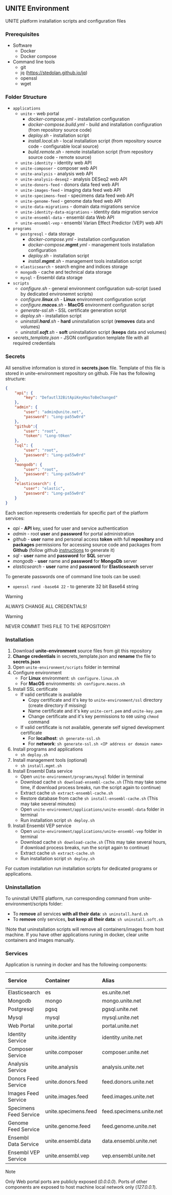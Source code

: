 ## UNITE Environment

UNITE platform installation scripts and configuration files

### Prerequisites
- Software
  - Docker
  - Docker compose
- Command line tools
  - git
  - jq (https://stedolan.github.io/jq)
  - openssl
  - wget
  
### Folder Structure
- `applications`
  - `unite` - web portal
    - _docker-compose.yml_ - installation configuration
    - _docker-compose.build.yml_ - build and installation configuration (from repository source code)
    - _deploy.sh_ - installation script
    - _install.local.sh_ - local installation script (from repository source code - configurable local source)
    - _build.remote.sh_ - remote installation script (from repository source code - remote source)
  - `unite-identity` - identity web API
  - `unite-composer` - composer web API
  - `unite-analysis` - analysis web API
  - `unite-analysis-deseq2` - analysis DESeq2 web API
  - `unite-donors-feed` - donors data feed web API
  - `unite-images-feed` - imaging data feed web API
  - `unite-specimens-feed` - specimens data feed web API
  - `unite-genome-feed` - genome data feed web API
  - `unite-data-migrations` - domain data migrations service
  - `unite-identity-data-migrations` - identity data migration service
  - `unite-ensembl-data` - ensembl data Web API
  - `unite-ensembl-vep` - ensembl Varian Effect Predictor (VEP) web API
- `programs`
  - `postgresql` - data storage
    - _docker-compose.yml_ - installation configuration
    - _docker-compose.**mgmt**.yml_ - management tools installation configuration
    - _deploy.sh_ - installation script
    - _install.**mgmt**.sh_ - management tools installation script
  - `elasticsearch` - search engine and indices storage
  - `mongodb` - cache and technical data storage
  - `mysql` - Ensembl data storage
- `scripts`
  - _configure.sh_ - general environment configuration sub-script (used by dedicated environemnt scripts)
  - _configure.**linux**.sh_ - **Linux** environment configuration script
  - _configure.**macos**.sh_ - **MacOS** environment configuration script
  - _generate-ssl.sh_ - SSL certificate generation script
  - _deploy.sh_ - installation script
  - _uninstall.**hard**.sh_ - **hard** uninstallation script (**removes** data and volumes)
  - _uninstall.**soft**.sh_ - **soft** uninstallation script (**keeps** data and volumes)
- _secrets_template.json_ - JSON configuration template file with all required credentials

### Secrets
All sensitive information is stored in **secrets.json** file. Template of this file is stored in unite-environment repository on github. File has the following structure:
```json
{
    "api": {
        "key": "Defautl32BitApiKeyHasToBeChanged"
    },
    "admin": {
        "user": "admin@unite.net",
        "password": "Long-pa55w0rd"
    },
    "github":{
        "user": "root",
        "token": "Long-t0ken"
    },
    "sql": {
        "user": "root",
        "password": "Long-pa55w0rd"
    },
    "mongodb": {
        "user": "root",
        "password": "Long-pa55w0rd"
    },
    "elasticsearch": {
        "user": "elastic",
        "password": "Long-pa55w0rd"
    }
}
```
Each section represents credentials for specific part of the platform services:
- _api_ - **API** key, used for user and service authentication
- _admin_ - root **user** and **password** for portal administration
- _github_ - **user** name and personal access **token** with full **repository** and **packages** permissions for accessing source code and packages from **Github** (follow github [instructions](https://docs.github.com/en/authentication/keeping-your-account-and-data-secure/creating-a-personal-access-token) to generate it)
- _sql_ - **user** name and **password** for **SQL** server
- _mongodb_ - **user** name and **password** for **MongoDb** server
- _elasticsearch_ - **user** name and **password** for **Elasticsearch** server

To generate passwords one of command line tools can be used:
- `openssl rand -base64 22` - to generate 32 bit Base64 string

> [!WARNING]
> ALWAYS CHANGE ALL CREDENTIALS!

> [!WARNING]
> NEVER COMMIT THIS FILE TO THE REPOSITORY!

### Installation
1. Download **unite-environment** source files from git this repository
1. **Change credentials** in secrets_template.json and **rename** the file to **secrets.json**
1. Open `unite-environment/scripts` folder in terminal
1. Configure environment
   - For **Linux** environment: `sh configure.linux.sh`
   - For **MacOS** environments: `sh configure.macos.sh`
1. Install SSL certificate
   - If valid certificate is available
     - Copy certificate and it's key to `unite-environment/ssl` directory (create directory if missing)
     - Name certificate and it's key `unite-cert.pem` and `unite-key.pem` 
     - Change certificate and it's key permissions to `600` using `chmod` command
   - If valid certificate is not available, generate self signed development certificate
     - For **localhost**: `sh generate-ssl.sh`
     - For **network**: `sh generate-ssl.sh <IP address or domain name>`
2. Install programs and applications
   - `sh deploy.sh`
3. Install management tools (optional)
   - `sh install.mgmt.sh`
4. Install Ensembl Data service
   - Open `unite-environment/programs/mysql` folder in terminal
   - Download cache `sh download-ensembl-cache.sh` (This may take some time, if download process breaks, run the script again to continue)
   - Extract cache `sh extract-ensembl-cache.sh`
   - Restore database from cache `sh install-ensembl-cache.sh` (This may take several minutes)
   - Open `unite-environment/applications/unite-ensembl-data` folder in terminal
   - Run installation script `sh deploy.sh`
5. Install Ensembl VEP service
   - Open `unite-environment/applications/unite-ensembl-vep` folder in terminal
   - Download cache `sh download-cache.sh` (This may take several hours, if download process breaks, run the script again to continue)
   - Extract cache `sh extract-cache.sh`
   - Run installation script `sh deploy.sh`

For custom installation run installation scripts for dedicated programs or applications.

### Uninstallation
To uninstall UNITE platform, run corresponding command from unite-environment/scripts folder:
- To **remove** all services **with all their data**: `sh uninstall.hard.sh`
- To **remove** only services, **but keep all their data**: `sh uninstall.soft.sh`

!Note that uninstallation scripts will remove all containers/images from host machine. If you have other applications runing in docker, clear unite containers and images manually.

### Services
Application is running in docker and has the following components:

|Service|Container|Alias|Container Port|Host Port|
|:------|:--------|:----|:---|:---------|
|Elasticsearch|es|es.unite.net|9200|9200|
|Mongodb|mongo|mongo.unite.net|2701|2701|
|Postgresql|pgsq|pgsql.unite.net|5432|5432|
|Mysql|mysql|mysql.unite.net|3306|3306|
|Web Portal|unite.portal|portal.unite.net|80;443|80;443|
|Identity Service|unite.identity|identity.unite.net|80|5000|
|Composer Service|unite.composer|composer.unite.net|80|5002|
|Analysis Service|unite.analysis|analysis.unite.net|80|5004|
|Donors Feed Service|unite.donors.feed|feed.donors.unite.net|80|5100|
|Images Feed Service|unite.images.feed|feed.images.unite.net|80|5102|
|Specimens Feed Service|unite.specimens.feed|feed.specimens.unite.net|80|5104|
|Genome Feed Service|unite.genome.feed|feed.genome.unite.net|80|5106|
|Ensembl Data Service|unite.ensembl.data|data.ensembl.unite.net|80|5200|
|Ensembl VEP Service|unite.ensembl.vep|vep.ensembl.unite.net|80|5202|

> [!NOTE]
> Only Web portal ports are publicly exposed (*0.0.0.0*). Ports of other components are exposed to host machine local network only (*127.0.0.1*).
